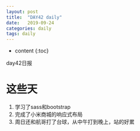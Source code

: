 ```yaml
---
layout: post
title:  "DAY42 daily"
date:   2019-09-24
categories: daily
tags: daily
---
```


* content
{:toc}

day42日报






# 这些天
1. 学习了sass和bootstrap
2. 完成了小米商城的响应式布局
3. 周日还和航哥打了台球，从中午打到晚上，站的好累











